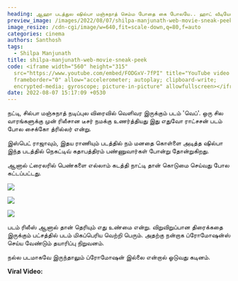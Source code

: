 ```yaml
---
heading: ஆஹா படத்துல ஷில்பா மஞ்சுநாத் செம்ம போதை கை போலயே.. ஹாட் வீடியோ வைரல்.
preview_image: /images/2022/08/07/shilpa-manjunath-web-movie-sneak-peek.jpeg
image_resize: /cdn-cgi/image/w=640,fit=scale-down,q=80,f=auto
categories: cinema
authors: Santhosh
tags:
  - Shilpa Manjunath
title: shilpa-manjunath-web-movie-sneak-peek
code: <iframe width="560" height="315"
  src="https://www.youtube.com/embed/FODGxV-7fPI" title="YouTube video player"
  frameborder="0" allow="accelerometer; autoplay; clipboard-write;
  encrypted-media; gyroscope; picture-in-picture" allowfullscreen></iframe>
date: 2022-08-07 15:17:09 +0530
---
```



நட்டி, சில்பா மஞ்சுநாத் நடிப்புல விரைவில் வெளிவர இருக்கும் படம் 'வெப்'. ஒரு சில வாரங்களுக்கு முன் ரிலீசான டீசர் நமக்கு உணர்த்தியது இது எதுவோ ராட்சசன் படம் போல சைக்கோ த்ரில்லர் என்று.

இஸ்பெட் ராஜாவும், இதய ராணியும் படத்தில் நம் மனதை கொள்ளை அடித்த ஷில்பா இந்த படத்தில் நெகட்டிவ் கதாபத்திரம் பண்ணுவார்கள் போன்று தோன்றுகிறது.

ஆனால் ட்ரைலரில் பெண்களை எல்லாம் கடத்தி நாட்டி தான் கொடுமை செய்வது போல கட்டப்பட்டது.

![](/images/2022/08/07/web-sneak-peek-video-1.jpeg)

![](/images/2022/08/07/web-sneak-peek-video-2.jpeg)

![](/images/2022/08/07/web-sneak-peek-video-3.jpeg)

படம் ரிலீஸ் ஆனால் தான் தெரியும் எது உண்மை என்று. விறுவிறுப்பான திரைக்கதை இருக்கும் பட்சத்தில் படம் மிகப்பெரிய வெற்றி பெரும். அதற்கு நன்றாக ப்ரோமோஷன்ஸ் செய்ய வேண்டும் தயாரிப்பு நிறுவனம்.

நல்ல படமாகவே இருந்தாலும் ப்ரோமோஷன் இல்லை என்றால் ஓடுவது கடினம்.

**Viral Video:**